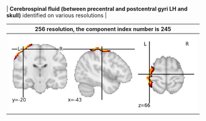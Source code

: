 


| **Cerebrospinal fluid (between precentral and postcentral gyri LH and skull)** identified on various resolutions |

| 256 resolution, the component index number is 245|  
|:---:|  
| ![Component 256](../256/final/245.jpg "From component 256: Cerebrospinal fluid (between precentral and postcentral gyri LH and skull)") |